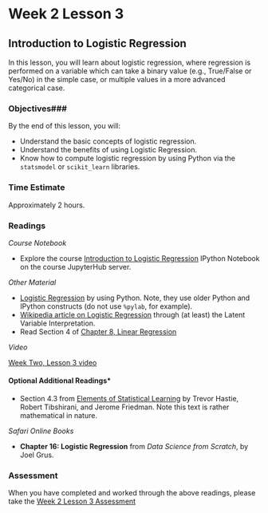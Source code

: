# Week 2 Lesson 3 #
## Introduction to Logistic Regression ##

In this lesson, you will learn about logistic regression, where regression is performed on a variable which can take a binary value (e.g., True/False or Yes/No) in the simple case, or multiple values in a more advanced categorical case.


### Objectives###
By the end of this lesson, you will:

- Understand the basic concepts of logistic regression.
- Understand the benefits of using Logistic Regression.
- Know how to compute logistic regression by using Python via the `statsmodel` or `scikit_learn` libraries.

### Time Estimate ###
Approximately 2 hours.

### Readings ###

_Course Notebook_

- Explore the course [Introduction to Logistic Regression][intro2lr]
  IPython Notebook on the course JupyterHub server.

_Other Material_

- [Logistic Regression][lr] by using Python. Note, they use older Python and IPython constructs (do not use `%pylab`, for example).
- [Wikipedia article on Logistic Regression][wlog] through (at least) the Latent Variable Interpretation.
- Read Section 4 of [Chapter 8, Linear Regression][blr]

_Video_

[Week Two, Lesson 3 video][lv]

#### Optional Additional Readings*

- Section 4.3 from [Elements of Statistical Learning][esl] by Trevor
  Hastie, Robert Tibshirani, and Jerome Friedman. Note this text is rather
  mathematical in nature.

_Safari Online Books_

- **Chapter 16: Logistic Regression** from _Data Science from Scratch_, by Joel Grus.

### Assessment ###

When you have completed and worked through the above readings, please take the [Week 2 Lesson 3 Assessment][wa]

[lv]: https://mediaspace.illinois.edu/media/Week+2+Lesson+3/1_3cushqzd/63153661
[intro2lr]: ../notebooks/intro2lr.ipynb

[lr]: http://blog.yhat.com/posts/logistic-regression-python-rodeo.html
[wlog]: https://en.wikipedia.org/wiki/Logistic_regression
[blr]: https://www.openintro.org/download.php?file=os2_08&amp;referrer=/stat/textbook/textbook_os2_chapters.php
[isl]: http://www-bcf.usc.edu/~gareth/ISL/
[esl]: http://statweb.stanford.edu/~tibs/ElemStatLearn/
[wa]: https://learn.illinois.edu/mod/quiz/view.php?id=1844385

